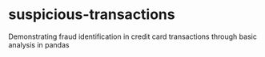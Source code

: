 # suspicious-transactions
Demonstrating fraud identification in credit card transactions through basic analysis in pandas
